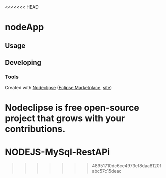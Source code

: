 <<<<<<< HEAD


# nodeApp



## Usage



## Developing



### Tools

Created with [Nodeclipse](https://github.com/Nodeclipse/nodeclipse-1)
 ([Eclipse Marketplace](http://marketplace.eclipse.org/content/nodeclipse), [site](http://www.nodeclipse.org))   

Nodeclipse is free open-source project that grows with your contributions.
=======
NODEJS-MySql-RestAPi
====================
>>>>>>> 48951710dc6ce4973ef8daa8120fabc57c15deac
